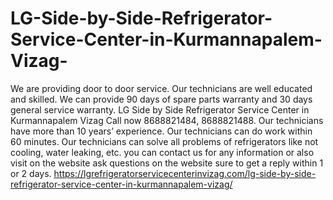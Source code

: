 # LG-Side-by-Side-Refrigerator-Service-Center-in-Kurmannapalem-Vizag-
We are providing door to door service. Our technicians are well educated and skilled. We can provide 90 days of spare parts warranty and 30 days general service warranty. LG Side by Side Refrigerator Service Center in Kurmannapalem Vizag  Call now 8688821484, 8688821488. Our technicians have more than 10 years’ experience. Our technicians can do work within 60 minutes. Our technicians can solve all problems of refrigerators like not cooling, water leaking, etc. you can contact us for any information or also visit on the website ask questions on the website sure to get a reply within 1 or 2 days.  https://lgrefrigeratorservicecenterinvizag.com/lg-side-by-side-refrigerator-service-center-in-kurmannapalem-vizag/ 
